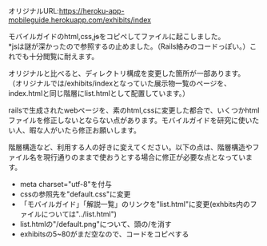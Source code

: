 オリジナルURL:https://heroku-app-mobileguide.herokuapp.com/exhibits/index

モバイルガイドのhtml,css,~~js~~をコピペしてファイルに起こしました。  
*jsは謎が深かったので参照するの止めました。（Rails絡みのコードっぽい。）これでも十分閲覧に耐えます。


オリジナルと比べると、ディレクトリ構成を変更した箇所が一部あります。  
（オリジナルでは/exhibits/indexとなっていた展示物一覧のページを、index.htmlと同じ階層にlist.htmlとして配置しています。）

railsで生成されたwebページを、素のhtml,cssに変更した都合で、いくつかhtmlファイルを修正しないとならない点があります。モバイルガイドを研究に使いたい人、暇な人がいたら修正お願いします。

階層構造など、利用する人の好きに変えてください。以下の点は、階層構造やファイル名を現行通りのままで使おうとする場合に修正が必要な点となっています。

- meta charset="utf-8"を付与
- cssの参照先を"default.css"に変更
- 「モバイルガイド」「解説一覧」のリンクを"list.html"に変更(exhbits内のファイルについては"../list.html")
- list.htmlの"/default.png"について、頭の/を消す
- exhibitsの5~80がまだ空なので、コードをコピペする